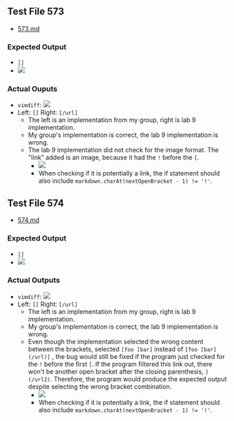 ## Test File 573
* [573.md](https://github.com/shootingdarts/cse15lsp22-markdown-parser/edit/main/test-files/573.md)
### Expected Output
* `[]`
*  ![](Images/573Preview.png)
### Actual Ouputs
* `vimdiff`: ![](Images/vimdiff.png)
* Left: `[]` Right: `[/url]`
  * The left is an implementation from my group, right is lab 9 implementation.
  * My group's implementation is correct, the lab 9 implementation is wrong.
  * The lab 9 implementation did not check for the image format. The "link" added is an image, because it had the `!` before the `[`.
    * ![](Images/CodeChange1.png)
    * When checking if it is potentially a link, the if statement should also include `markdown.charAt(nextOpenBracket - 1) != '!'`.

## Test File 574
* [574.md](https://github.com/shootingdarts/cse15lsp22-markdown-parser/edit/main/test-files/574.md)
### Expected Output
* `[]`
* ![](Images/574Preview.png)
### Actual Outputs
* `vimdiff`: ![](Images/vimdiff.png)
* Left: `[]` Right: `[/url]`
  * The left is an implementation from my group, right is lab 9 implementation.
  * My group's implementation is correct, the lab 9 implementation is wrong.
  * Even though the implementation selected the wrong content between the brackets, selected `[foo [bar]` instead of `[foo [bar](/url)]` , the bug would still be fixed if the program just checked for the `!` before the first `[`. If the program filtered this link out, there won't be another open bracket after the closing parenthesis, `](/url2)`. Therefore, the program would produce the expected output despite selecting the wrong bracket combination.
    * ![](Images/CodeChange1.png)
    * When checking if it is potentially a link, the if statement should also include `markdown.charAt(nextOpenBracket - 1) != '!'`.
